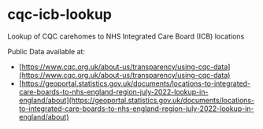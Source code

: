 # cqc-icb-lookup
Lookup of CQC carehomes to NHS Integrated Care Board (ICB) locations

Public Data available at:

- [https://www.cqc.org.uk/about-us/transparency/using-cqc-data](https://www.cqc.org.uk/about-us/transparency/using-cqc-data)
- [https://geoportal.statistics.gov.uk/documents/locations-to-integrated-care-boards-to-nhs-england-region-july-2022-lookup-in-england/about](https://geoportal.statistics.gov.uk/documents/locations-to-integrated-care-boards-to-nhs-england-region-july-2022-lookup-in-england/about)

